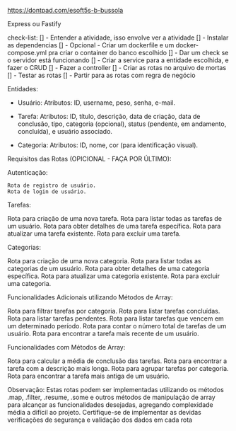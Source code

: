 https://dontpad.com/esoft5s-b-bussola

Express ou Fastify

check-list:
[] - Entender a atividade, isso envolve ver a atividade
[] - Instalar as dependencias
[] - Opcional - Criar um dockerfile e um docker-compose.yml pra criar o container do banco escolhido
[] - Dar um check se o servidor está funcionando
[] - Criar a service para a entidade escolhida, e fazer o CRUD
[] - Fazer a controller
[] - Criar as rotas no arquivo de mortas
[] - Testar as rotas
[] - Partir para as rotas com regra de negócio

	
Entidades:

- Usuário:
	Atributos: ID, username, peso, senha, e-mail.

- Tarefa:
	Atributos: ID, título, descrição, data de criação, data de conclusão, tipo, categoria (opcional), status (pendente, em andamento, concluída), e usuário associado.

- Categoria:
	Atributos: ID, nome, cor (para identificação visual).

Requisitos das Rotas (OPICIONAL - FAÇA POR ÚLTIMO):

Autenticação:
	
	Rota de registro de usuário.
	Rota de login de usuário.


Tarefas:

Rota para criação de uma nova tarefa.
Rota para listar todas as tarefas de um usuário.
Rota para obter detalhes de uma tarefa específica.
Rota para atualizar uma tarefa existente.
Rota para excluir uma tarefa.

Categorias:

Rota para criação de uma nova categoria.
Rota para listar todas as categorias de um usuário.
Rota para obter detalhes de uma categoria específica.
Rota para atualizar uma categoria existente.
Rota para excluir uma categoria.

Funcionalidades Adicionais utilizando Métodos de Array:

Rota para filtrar tarefas por categoria.
Rota para listar tarefas concluídas.
Rota para listar tarefas pendentes.
Rota para listar tarefas que vencem em um determinado período.
Rota para contar o número total de tarefas de um usuário.
Rota para encontrar a tarefa mais recente de um usuário.

Funcionalidades com Métodos de Array:

Rota para calcular a média de conclusão das tarefas.
Rota para encontrar a tarefa com a descrição mais longa.
Rota para agrupar tarefas por categoria.
Rota para encontrar a tarefa mais antiga de um usuário.

Observação:
Estas rotas podem ser implementadas utilizando os métodos .map, .filter, .resume, .some e outros métodos de manipulação de array para alcançar as funcionalidades desejadas, agregando complexidade média a difícil ao projeto. Certifique-se de implementar as devidas verificações de segurança e validação dos dados em cada rota